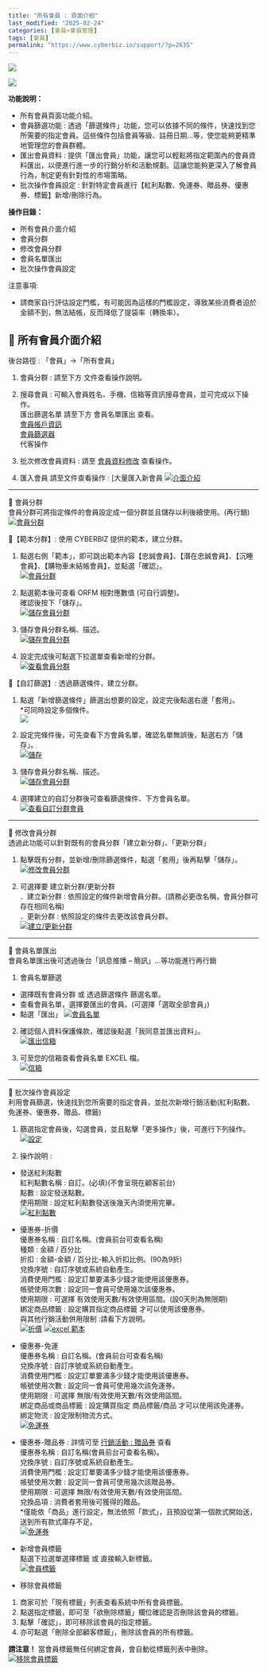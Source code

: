 ```yaml
---
title: "所有會員 : 頁面介紹"
last_modified: "2025-02-24"
categories: [會員>會員管理]
tags: [會員]
permalink: "https://www.cyberbiz.io/support/?p=2635"
---
```


![](https://www.cyberbiz.io/support/wp-content/uploads/適用站別.png)

[![](https://www.cyberbiz.io/support/wp-content/uploads/台灣站.png)](https://www.cyberbiz.io/support/?page_id=2490)

**功能說明：**  

* 所有會員頁面功能介紹。
* 會員篩選功能 : 透過「篩選條件」功能，您可以依據不同的條件，快速找到您所需要的指定會員。這些條件包括會員等級、註冊日期…等，使您能夠更精準地管理您的會員群體。
* 匯出會員資料 : 提供「匯出會員」功能，讓您可以輕鬆將指定範圍內的會員資料匯出，以便進行進一步的行銷分析和活動規劃。這讓您能夠更深入了解會員行為，制定更有針對性的市場策略。
* 批次操作會員設定 : 針對特定會員進行【紅利點數、免運券、贈品券、優惠券、標籤】新增/刪除行為。

**操作目錄：**

* 所有會員介面介紹
* 會員分群
* 修改會員分群
* 會員名單匯出
* 批次操作會員設定

注意事項:  

* 請商家自行評估設定門檻，有可能因為這樣的門檻設定，導致某些消費者迫於金額不到，無法結帳，反而降低了提袋率（轉換率）。 

## 📌 所有會員介面介紹


後台路徑 :  「會員」→「所有會員」  


1. 會員分群 : 請至下方 文件查看操作說明。
2. 搜尋會員 : 可輸入會員姓名、手機、信箱等資訊搜尋會員，並可完成以下操作。  
匯出篩選名單 請至下方 會員名單匯出 查看。  
[會員帳戶資訊](https://www.cyberbiz.io/support/?p=2549)  
[會員篩選器](https://www.cyberbiz.io/support/?p=6893)  
代客操作  

3. 批次修改會員資料 : 請至 [會員資料修改](https://www.cyberbiz.io/support/?p=36678) 查看操作。 
4. 匯入會員 請至文件查看操作 : [大量匯入新會員 [![介面介紹](https://www.cyberbiz.io/support/wp-content/uploads/所有會員-頁面介紹01.png)](https://www.cyberbiz.io/support/wp-content/uploads/所有會員-頁面介紹01.png)


* * *

📌 會員分群  
會員分群可將指定條件的會員設定成一個分群並且儲存以利後續使用。(再行銷)
[![會員分群](https://www.cyberbiz.io/support/wp-content/uploads/所有會員-頁面介紹02.png)](https://www.cyberbiz.io/support/wp-content/uploads/所有會員-頁面介紹02.png)  

📍【範本分群】: 使用 CYBERBIZ 提供的範本，建立分群。

1. 點選右側「範本」，即可跳出範本內容【忠誠會員】、【潛在忠誠會員】、【沉睡會員】、【購物車未結帳會員】，並點選「確認」。  
[![會員分群](https://www.cyberbiz.io/support/wp-content/uploads/所有會員-頁面介紹03.png)](https://www.cyberbiz.io/support/wp-content/uploads/所有會員-頁面介紹03.png)



2. 點選範本後可查看 ORFM 相對應數值 (可自行調整)。   
確認後按下「儲存」。  
[![儲存會員分群](https://www.cyberbiz.io/support/wp-content/uploads/所有會員-頁面介紹04.png)](https://www.cyberbiz.io/support/wp-content/uploads/所有會員-頁面介紹04.png)



3. 儲存會員分群名稱、描述。  
[![儲存會員分群](https://www.cyberbiz.io/support/wp-content/uploads/所有會員-頁面介紹05.png)](https://www.cyberbiz.io/support/wp-content/uploads/所有會員-頁面介紹05.png)



4. 設定完成後可點選下拉選單查看新增的分群。  
[![查看會員分群](https://www.cyberbiz.io/support/wp-content/uploads/所有會員-頁面介紹06.png)](https://www.cyberbiz.io/support/wp-content/uploads/所有會員-頁面介紹06.png)


📍【自訂篩選】: 透過篩選條件，建立分群。

1. 點選「新增篩選條件」篩選出想要的設定，設定完後點選右邊「套用」。  
*可同時設定多個條件。  
[![](https://www.cyberbiz.io/support/wp-content/uploads/所有會員-頁面介紹07.png)](https://www.cyberbiz.io/support/wp-content/uploads/所有會員-頁面介紹07.png)



2. 設定完條件後，可先查看下方會員名單，確認名單無誤後，點選右方「儲存」。  
[![儲存](https://www.cyberbiz.io/support/wp-content/uploads/所有會員-頁面介紹08.png)](https://www.cyberbiz.io/support/wp-content/uploads/所有會員-頁面介紹08.png)



3. 儲存會員分群名稱、描述。  
[![儲存會員分群](https://www.cyberbiz.io/support/wp-content/uploads/所有會員-頁面介紹05.png)](https://www.cyberbiz.io/support/wp-content/uploads/所有會員-頁面介紹05.png)



4. 選擇建立的自訂分群後可查看篩選條件、下方會員名單。  
[![查看自訂分群會員](https://www.cyberbiz.io/support/wp-content/uploads/所有會員-頁面介紹09.png)](https://www.cyberbiz.io/support/wp-content/uploads/所有會員-頁面介紹09.png)

* * *

📌 修改會員分群  
透過此功能可以針對既有的會員分群「建立新分群」、「更新分群」  

1. 點擊既有分群，並新增/刪除篩選條件，點選「套用」後再點擊「儲存」。  
[![修改會員分群](https://www.cyberbiz.io/support/wp-content/uploads/所有會員-頁面介紹10.png)](https://www.cyberbiz.io/support/wp-content/uploads/所有會員-頁面介紹10.png)



2. 可選擇要 建立新分群/更新分群  
．建立新分群 : 依照設定的條件新增會員分群。(請務必更改名稱，會員分群可存在相同名稱)  
．更新分群 : 依照設定的條件去更改該會員分群。  
[![建立/更新分群](https://www.cyberbiz.io/support/wp-content/uploads/所有會員-頁面介紹11.png)](https://www.cyberbiz.io/support/wp-content/uploads/所有會員-頁面介紹11.png)



* * *

📌 會員名單匯出  
會員名單匯出後可透過後台「訊息推播 – 簡訊」…等功能進行再行銷  

1. 會員名單篩選 
* 選擇既有會員分群 或 透過篩選條件 篩選名單。
* 查看會員名單，選擇要匯出的會員。(可選擇「選取全部會員」)
* 點選「匯出」
[![會員名單](https://www.cyberbiz.io/support/wp-content/uploads/所有會員-頁面介紹12.png)](https://www.cyberbiz.io/support/wp-content/uploads/所有會員-頁面介紹12.png)



2. 確認個人資料保護條款，確認後點選「我同意並匯出資料」。  
[![匯出信箱](https://www.cyberbiz.io/support/wp-content/uploads/所有會員-頁面介紹13.png)](https://www.cyberbiz.io/support/wp-content/uploads/所有會員-頁面介紹13.png)



3. 可至您的信箱查看會員名單 EXCEL 檔。  
[![信箱](https://www.cyberbiz.io/support/wp-content/uploads/所有會員-頁面介紹14.png)](https://www.cyberbiz.io/support/wp-content/uploads/所有會員-頁面介紹14.png)

* * *

📌 批次操作會員設定  
利用會員篩選，快速找到您所需要的指定會員，並批次新增行銷活動(紅利點數、免運券、優惠券、贈品、標籤)  

1. 篩選指定會員後，勾選會員，並且點擊「更多操作」後，可進行下列操作。  
[![設定](https://www.cyberbiz.io/support/wp-content/uploads/所有會員-頁面介紹15N.png)](https://www.cyberbiz.io/support/wp-content/uploads/所有會員-頁面介紹15N.png)

2. 操作說明 : 
* 發送紅利點數   
紅利點數名稱 : 自訂。(必填)(不會呈現在顧客前台)  
點數 : 設定發送點數。  
使用期限 : 設定紅利點數發送後幾天內須使用完畢。  
[![紅利點數](https://www.cyberbiz.io/support/wp-content/uploads/所有會員-頁面介紹16.png)](https://www.cyberbiz.io/support/wp-content/uploads/所有會員-頁面介紹16.png)



* 優惠券-折價  
優惠券名稱 : 自訂名稱。(會員前台可查看名稱)  
種類 : 金額 / 百分比  
折扣 : 金額-金額 / 百分比-輸入折扣比例。(90為9折)  
兌換序號 : 自訂序號或系統自動產生。  
消費使用門檻 : 設定訂單要滿多少錢才能使用該優惠券。  
帳號使用次數 : 設定同一會員可使用幾次該優惠券。  
使用期限 : 可選擇 有效使用天數/有效使用區間。(設0天則為無限期)  
綁定商品標籤 : 設定購買指定商品標籤 才可以使用該優惠券。  
與其他行銷活動併用限制 :請看下方說明。  
[![折價](https://www.cyberbiz.io/support/wp-content/uploads/所有會員-頁面介紹17N.png)](https://www.cyberbiz.io/support/wp-content/uploads/所有會員-頁面介紹17N.png) [![excel 範本](https://www.cyberbiz.io/support/wp-content/uploads/全館折扣-批次-建立發送-優惠券碼10.png)](https://www.cyberbiz.io/support/wp-content/uploads/全館折扣-批次-建立發送-優惠券碼10.png)



* 優惠券-免運  
優惠券名稱 : 自訂名稱。(會員前台可查看名稱)  
兌換序號 : 自訂序號或系統自動產生。  
消費使用門檻 : 設定訂單要滿多少錢才能使用該優惠券。  
帳號使用次數 : 設定同一會員可使用幾次該免運券。  
使用期限 : 可選擇 無限/有效使用天數/有效使用區間。  
綁定商品或商品標籤 : 設定購買指定 商品標籤/商品 才可以使用該免運券。  
綁定物流 : 設定限制物流方式。  
[![免運券](https://www.cyberbiz.io/support/wp-content/uploads/所有會員-頁面介紹18N.png)](https://www.cyberbiz.io/support/wp-content/uploads/所有會員-頁面介紹18N.png)



* 優惠券-贈品券 : 詳情可至 [行銷活動 : 贈品券](https://www.cyberbiz.io/support/?p=41796) 查看  
優惠券名稱 : 自訂名稱(會員前台可查看名稱)。  
兌換序號 : 自訂序號或系統自動產生。  
消費使用門檻 : 設定訂單要滿多少錢才能使用該優惠券。  
帳號使用次數 : 設定同一會員可使用幾次該贈品券。  
使用期限 : 可選擇 無限/有效使用天數/有效使用區間。  
兌換品項 : 消費者套用後可獲得的贈品。  
*僅能依「商品」進行設定，無法依照「款式」，且預設從第一個款式開始送，送到所有款式庫存不足。  
[![免運券](https://www.cyberbiz.io/support/wp-content/uploads/所有會員-頁面介紹21.png)](https://www.cyberbiz.io/support/wp-content/uploads/所有會員-頁面介紹21.png)



* 新增會員標籤   
點選下拉選單選擇標籤 或 直接輸入新標籤。  
[![會員標籤](https://www.cyberbiz.io/support/wp-content/uploads/所有會員-頁面介紹19.png)](https://www.cyberbiz.io/support/wp-content/uploads/所有會員-頁面介紹19.png)



* 移除會員標籤   

1. 商家可於「現有標籤」列表查看系統中所有會員標籤。
2. 點選指定標籤，即可至「欲刪除標籤」欄位確認是否刪除該會員的標籤。
3. 點擊「確認」，即可移除該會員的指定標籤。
4. 亦可點選「刪除全部顧客標籤」，刪除該會員的所有標籤。

**請注意！** 當會員標籤無任何綁定會員，會自動從標籤列表中刪除。  
[![移除會員標籤](https://www.cyberbiz.io/support/wp-content/uploads/所有會員-頁面介紹20.png)](https://www.cyberbiz.io/support/wp-content/uploads/所有會員-頁面介紹20.png)



